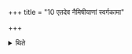 +++
title = "10 एतदेव नैमिषीयाणां स्वर्गकामा"

+++

<details><summary>थिते</summary>

एतदेव नैमिषीयाणां स्वर्गकामा उपेयुः १०
</details>
